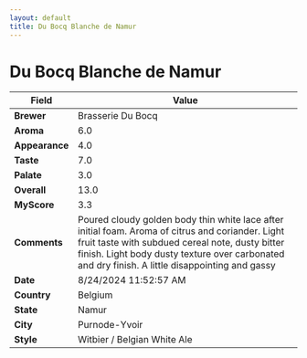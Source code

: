 ```yaml
---
layout: default
title: Du Bocq Blanche de Namur
---
```


# Du Bocq Blanche de Namur

| Field         | Value                                                                                                   |
|---------------|---------------------------------------------------------------------------------------------------------|
| **Brewer**    | Brasserie Du Bocq                                                                                        |
| **Aroma**     | 6.0                                                                                         |
| **Appearance**| 4.0                                                                                    |
| **Taste**     | 7.0                                                                                         |
| **Palate**    | 3.0                                                                                        |
| **Overall**   | 13.0                                                                                       |
| **MyScore**   | 3.3                                                                                       |
| **Comments**  | Poured cloudy golden body thin white lace after initial foam. Aroma of citrus and coriander. Light fruit taste with subdued cereal note, dusty bitter finish.  Light body dusty texture over carbonated and dry finish.  A little disappointing and gassy                                                                                       |
| **Date**      | 8/24/2024 11:52:57 AM                                                                                          |
| **Country**   | Belgium                                                                                       |
| **State**     | Namur                                                                                         |
| **City**      | Purnode-Yvoir                                                                                          |
| **Style**     | Witbier / Belgian White Ale                                                                                         |
